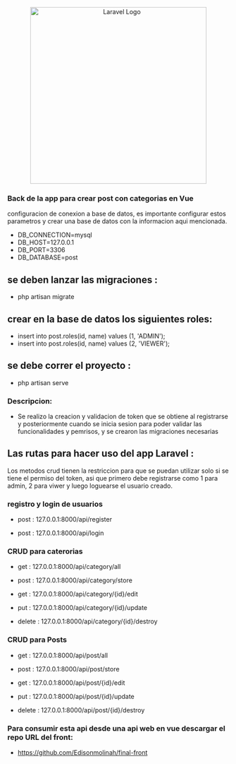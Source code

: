 <p align="center"><a href="https://laravel.com" target="_blank"><img src="https://raw.githubusercontent.com/laravel/art/master/logo-lockup/5%20SVG/2%20CMYK/1%20Full%20Color/laravel-logolockup-cmyk-red.svg" width="400" alt="Laravel Logo"></a></p>





### Back de la app para crear post con categorias en Vue

configuracion de conexion a base de datos, es importante configurar estos parametros y crear una base de datos con la informacion aqui mencionada.

- DB_CONNECTION=mysql
- DB_HOST=127.0.0.1
- DB_PORT=3306
- DB_DATABASE=post

## se deben lanzar las migraciones : 
- php artisan migrate

## crear en la base de datos los siguientes roles:

- insert into post.roles(id, name) values (1, 'ADMIN');
- insert into post.roles(id, name) values (2, 'VIEWER');

## se debe correr el proyecto : 
- php artisan serve 

### Descripcion:

- Se realizo la creacion y validacion de token que se obtiene al registrarse y posteriormente cuando se inicia sesion para poder validar las funcionalidades y pemrisos, y se crearon las migraciones necesarias




## Las rutas para hacer uso del app Laravel :

Los metodos crud tienen la restriccion para que se puedan utilizar solo si se tiene el permiso del token, asi que primero debe registrarse como 1 para admin, 2 para viwer y luego loguearse el usuario creado.

### registro y login de usuarios
- post : 127.0.0.1:8000/api/register

- post : 127.0.0.1:8000/api/login

### CRUD para caterorias

- get : 127.0.0.1:8000/api/category/all

- post : 127.0.0.1:8000/api/category/store

- get : 127.0.0.1:8000/api/category/{id}/edit

- put : 127.0.0.1:8000/api/category/{id}/update

- delete : 127.0.0.1:8000/api/category/{id}/destroy

### CRUD para Posts

- get : 127.0.0.1:8000/api/post/all

- post : 127.0.0.1:8000/api/post/store

- get : 127.0.0.1:8000/api/post/{id}/edit

- put : 127.0.0.1:8000/api/post/{id}/update

- delete : 127.0.0.1:8000/api/post/{id}/destroy


### Para consumir esta api desde una api web en vue descargar el repo URL del front: 

- https://github.com/Edisonmolinah/final-front




